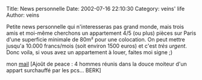 Title: News personnelle
Date: 2002-07-16 22:10:30
Category: veins' life
Author: veins

Petite news personnelle qui n'interesseras pas grand monde, mais trois amis et moi-même cherchons un appartement 4/5 (ou plus) pièces sur Paris d'une superficie minimale de 80m² pour une colocation.
On peut mettre jusqu'a 10.000 francs/mois (soit environ 1500 euros) et c'est _très urgent_.
Donc voila, si vous avez un appartement à louer, faites moi signe  ;)

mon [mail](mailto:veins@skreel.org)
[Ajoût de peace : 4 hommes réunis dans la douce moiteur d'un appart surchauffé par les pcs... BERK]